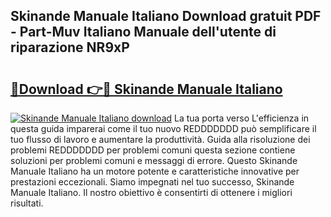 ## Skinande Manuale Italiano Download gratuit PDF - Part-Muv Italiano Manuale dell'utente di riparazione NR9xP

# <h2><a href="http://dfgiu7.blite.top/?on=Skinande+Manuale+Italiano">🔗Download 👉🔴 Skinande Manuale Italiano</a></h2>

[![Skinande Manuale Italiano download](https://i.imgur.com/lujVjoI.png)](http://dfgiu7.blite.top/?on=Skinande+Manuale+Italiano)
La tua porta verso L'efficienza in questa guida imparerai come il tuo nuovo REDDDDDDD può semplificare il tuo flusso di lavoro e aumentare la produttività. Guida alla risoluzione dei problemi REDDDDDDD per problemi comuni questa sezione contiene soluzioni per problemi comuni e messaggi di errore. Questo Skinande Manuale Italiano ha un motore potente e caratteristiche innovative per prestazioni eccezionali. Siamo impegnati nel tuo successo, Skinande Manuale Italiano. Il nostro obiettivo è consentirti di ottenere i migliori risultati.
